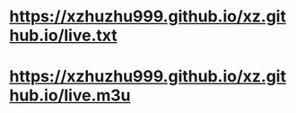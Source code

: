 # https://xzhuzhu999.github.io/xz.github.io/live.txt
# https://xzhuzhu999.github.io/xz.github.io/live.m3u
